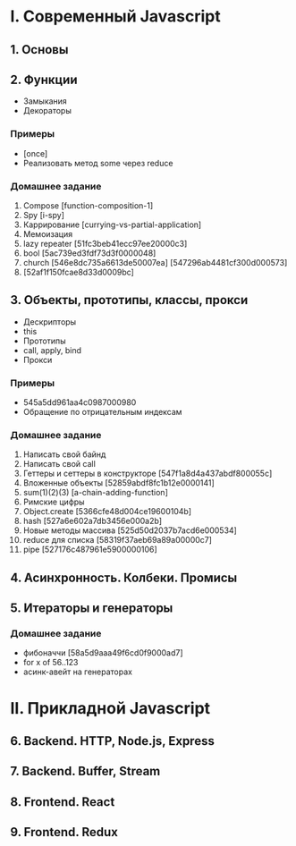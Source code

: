 # I. Современный Javascript

## 1. Основы

## 2. Функции

- Замыкания
- Декораторы

### Примеры
- [once]
- Реализовать метод some через reduce

### Домашнее задание
1. Compose [function-composition-1]
1. Spy [i-spy]
1. Каррирование [currying-vs-partial-application]
1. Мемоизация
1. lazy repeater [51fc3beb41ecc97ee20000c3]
1. bool [5ac739ed3fdf73d3f0000048]
1. church [546e8dc735a6613de50007ea] [547296ab4481cf300d000573]
1. [52af1f150fcae8d33d0009bc]

## 3. Объекты, прототипы, классы, прокси

- Дескрипторы
- this
- Прототипы
- call, apply, bind
- Прокси

### Примеры
- 545a5dd961aa4c0987000980
- Обращение по отрицательным индексам

### Домашнее задание
1. Написать свой байнд
1. Написать свой call
1. Геттеры и сеттеры в конструкторе [547f1a8d4a437abdf800055c]
1. Вложенные объекты [52859abdf8fc1b12e0000141]
1. sum(1)(2)(3) [a-chain-adding-function]
1. Римские цифры
1. Object.create [5366cfe48d004ce19600104b]
1. hash [527a6e602a7db3456e000a2b]
1. Новые методы массива [525d50d2037b7acd6e000534]
1. reduce для списка [58319f37aeb69a89a00000c7]
1. pipe [527176c487961e5900000106]


## 4. Асинхронность. Колбеки. Промисы

## 5. Итераторы и генераторы

### Домашнее задание
- фибоначчи [58a5d9aaa49f6cd0f9000ad7]
- for x of 56..123
- асинк-авейт на генераторах

# II. Прикладной Javascript

## 6. Backend. HTTP, Node.js, Express

## 7. Backend. Buffer, Stream

## 8. Frontend. React

## 9. Frontend. Redux
